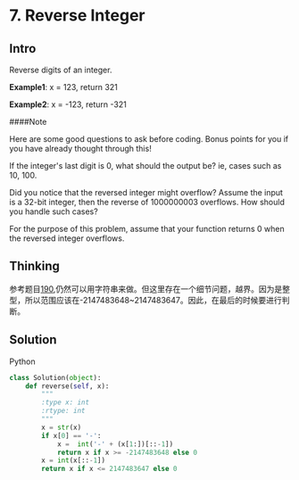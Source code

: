 # 7. Reverse Integer

## Intro

Reverse digits of an integer.

****Example1****: x = 123, return 321

****Example2****: x = -123, return -321

####Note

Here are some good questions to ask before coding. Bonus points for you if you have already thought through this!

If the integer's last digit is 0, what should the output be? ie, cases such as 10, 100.

Did you notice that the reversed integer might overflow? Assume the input is a 32-bit integer, then the reverse of 1000000003 overflows. How should you handle such cases?

For the purpose of this problem, assume that your function returns 0 when the reversed integer overflows.

## Thinking

参考题目[190](190.md),仍然可以用字符串来做。但这里存在一个细节问题，越界。因为是整型，所以范围应该在-2147483648~2147483647。因此，在最后的时候要进行判断。

## Solution

Python
 
```python
class Solution(object):
    def reverse(self, x):
        """
        :type x: int
        :rtype: int
        """
        x = str(x)
        if x[0] == '-':
            x =  int('-' + (x[1:])[::-1])
            return x if x >= -2147483648 else 0
        x = int(x[::-1])
        return x if x <= 2147483647 else 0
```